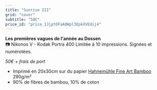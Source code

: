 ```yaml
---
title: "Sunrise III"
grid: "cover"
subtitle: "50€"
price_id: "price_1JjptOFaA8Wpl3EpkXVEdij4"
---
```

**Les premières vagues de l'année au Dossen**  
📷 Nikonos V - Kodak Portra 400
Limitée à 10 impressions. Signées et numérotées.

*50€ + frais de port*

- Imprimé en 20x30cm sur du papier [Hahnemühle Fine Art Bamboo](https://www.hahnemuehle.com/fr/digital-fineart/les-papiers-a-jet-dencre-fineart/natural-line/p/Product/show/202/1036.html) 290g/m²
- 90% de fibres de bambou, 10% de coton


